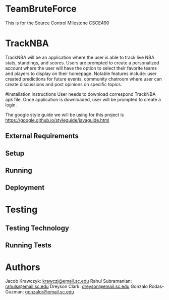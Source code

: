 # TeamBruteForce
This is for the Source Control Milestone CSCE490
# TrackNBA
TrackNBA will be an application where the user is able to track live NBA stats, standings, and scores.
Users are prompted to create a personalized account where the user will have the option to select
their favorite teams and players to display on their homepage. 
Notable features include: user created predictions for future events, community chatroom where 
user can create discussions and post opinions on specific topics.

#installation instructions 
 User needs to download correspond TrackNBA apk file. Once application is downloaded, 
 user will be prompted to create a login. 

The google style guide we will be using for this project is https://google.github.io/styleguide/javaguide.html
## External Requirements
## Setup
## Running
## Deployment
# Testing
## Testing Technology
## Running Tests
# Authors
Jacob Krawczyk: krawczj@email.sc.edu
Rahul Subramanian: rahuls@email.sc.edu
Dreyson Clark: dreyson@email.sc.edu
Gonzalo Rodas-Guzman: gonzalor@email.sc.edu
